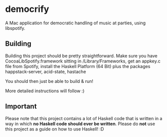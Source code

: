democrify
=========

A Mac application for democratic handling of music at parties, using libspotify.

## Building

Building this project should be pretty straightforward. Make sure you have CocoaLibSpotify.framework sitting in /Library/Frameworks, get an appkey.c file from Spotify, install the Haskell Platform (64 Bit) plus the packages happstack-server, acid-state, hastache

You should then just be able to build & run!

More detailed instructions will follow :)

## Important

Please note that this project contains a lot of Haskell code that is written in a way in which **no Haskell code should ever be written**. Please do **not** use this project as a guide on how to use Haskell! :D